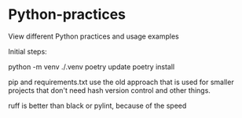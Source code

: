 # Python-practices

View different Python practices and usage examples

Initial steps:

python -m venv ./.venv
poetry update
poetry install

pip and requirements.txt use the old approach that is used for smaller projects that don't need hash version control and other things.

ruff is better than black or pylint, because of the speed
